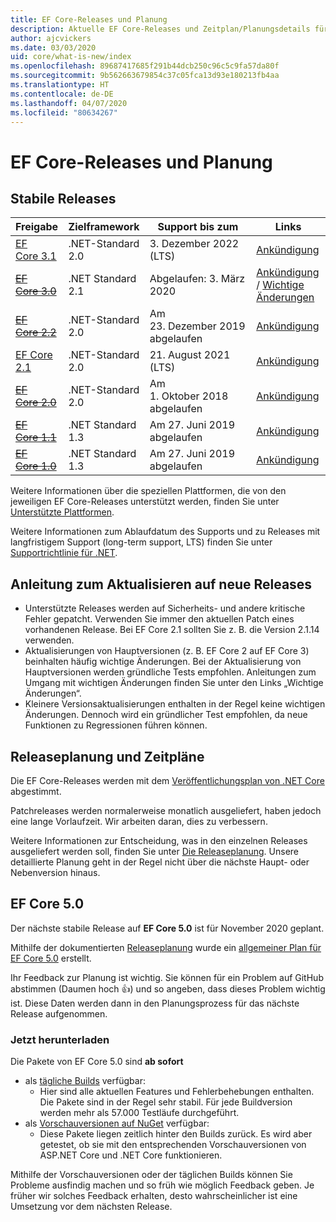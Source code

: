 ```yaml
---
title: EF Core-Releases und Planung
description: Aktuelle EF Core-Releases und Zeitplan/Planungsdetails für künftige Releases
author: ajcvickers
ms.date: 03/03/2020
uid: core/what-is-new/index
ms.openlocfilehash: 89687417685f291b44dcb250c96c5c9fa57da80f
ms.sourcegitcommit: 9b562663679854c37c05fca13d93e180213fb4aa
ms.translationtype: HT
ms.contentlocale: de-DE
ms.lasthandoff: 04/07/2020
ms.locfileid: "80634267"
---
```

# <a name="ef-core-releases-and-planning"></a>EF Core-Releases und Planung

## <a name="stable-releases"></a>Stabile Releases

| Freigabe | Zielframework | Support bis zum | Links
|:--------|------------------|-----------------|------
| [EF Core 3.1](https://www.nuget.org/packages/Microsoft.EntityFrameworkCore/3.1.3) | .NET-Standard 2.0 | 3\. Dezember 2022 (LTS) | [Ankündigung](https://devblogs.microsoft.com/dotnet/announcing-entity-framework-core-3-1-and-entity-framework-6-4/)
| ~~[EF Core 3.0](https://www.nuget.org/packages/Microsoft.EntityFrameworkCore/3.0.3)~~ | .NET Standard 2.1 | Abgelaufen: 3. März 2020 | [Ankündigung](https://devblogs.microsoft.com/dotnet/announcing-ef-core-3-0-and-ef-6-3-general-availability/) / [Wichtige Änderungen](ef-core-3.0/breaking-changes.md)
| ~~[EF Core 2.2](https://www.nuget.org/packages/Microsoft.EntityFrameworkCore/2.2.6)~~ | .NET-Standard 2.0 | Am 23. Dezember 2019 abgelaufen | [Ankündigung](https://devblogs.microsoft.com/dotnet/announcing-entity-framework-core-2-2/)
| [EF Core 2.1](https://www.nuget.org/packages/Microsoft.EntityFrameworkCore/2.1.14) | .NET-Standard 2.0 | 21. August 2021 (LTS) | [Ankündigung](https://devblogs.microsoft.com/dotnet/announcing-entity-framework-core-2-1/)
| ~~[EF Core 2.0](https://www.nuget.org/packages/Microsoft.EntityFrameworkCore/2.0.3)~~ | .NET-Standard 2.0 | Am 1. Oktober 2018 abgelaufen | [Ankündigung](https://devblogs.microsoft.com/dotnet/announcing-entity-framework-core-2-0/)
| ~~[EF Core 1.1](https://www.nuget.org/packages/Microsoft.EntityFrameworkCore/1.1.6)~~ | .NET Standard 1.3 | Am 27. Juni 2019 abgelaufen | [Ankündigung](https://devblogs.microsoft.com/dotnet/announcing-entity-framework-core-1-1/)
| ~~[EF Core 1.0](https://www.nuget.org/packages/Microsoft.EntityFrameworkCore/1.0.6)~~ | .NET Standard 1.3 | Am 27. Juni 2019 abgelaufen | [Ankündigung](https://devblogs.microsoft.com/dotnet/entity-framework-core-1-0-0-available/)

Weitere Informationen über die speziellen Plattformen, die von den jeweiligen EF Core-Releases unterstützt werden, finden Sie unter [Unterstützte Plattformen](../platforms/index.md).

Weitere Informationen zum Ablaufdatum des Supports und zu Releases mit langfristigem Support (long-term support, LTS) finden Sie unter [Supportrichtlinie für .NET](https://dotnet.microsoft.com/platform/support/policy/dotnet-core).

## <a name="guidance-on-updating-to-new-releases"></a>Anleitung zum Aktualisieren auf neue Releases

* Unterstützte Releases werden auf Sicherheits- und andere kritische Fehler gepatcht. Verwenden Sie immer den aktuellen Patch eines vorhandenen Release. Bei EF Core 2.1 sollten Sie z. B. die Version 2.1.14 verwenden.
* Aktualisierungen von Hauptversionen (z. B. EF Core 2 auf EF Core 3) beinhalten häufig wichtige Änderungen. Bei der Aktualisierung von Hauptversionen werden gründliche Tests empfohlen. Anleitungen zum Umgang mit wichtigen Änderungen finden Sie unter den Links „Wichtige Änderungen“.
* Kleinere Versionsaktualisierungen enthalten in der Regel keine wichtigen Änderungen. Dennoch wird ein gründlicher Test empfohlen, da neue Funktionen zu Regressionen führen können.

## <a name="release-planning-and-schedules"></a>Releaseplanung und Zeitpläne

Die EF Core-Releases werden mit dem [Veröffentlichungsplan von .NET Core](https://github.com/dotnet/core/blob/master/roadmap.md) abgestimmt.

Patchreleases werden normalerweise monatlich ausgeliefert, haben jedoch eine lange Vorlaufzeit.
Wir arbeiten daran, dies zu verbessern.

Weitere Informationen zur Entscheidung, was in den einzelnen Releases ausgeliefert werden soll, finden Sie unter [Die Releaseplanung](release-planning.md).
Unsere detaillierte Planung geht in der Regel nicht über die nächste Haupt- oder Nebenversion hinaus.

## <a name="ef-core-50"></a>EF Core 5.0

Der nächste stabile Release auf **EF Core 5.0** ist für November 2020 geplant.

Mithilfe der dokumentierten [Releaseplanung](release-planning.md) wurde ein [allgemeiner Plan für EF Core 5.0](ef-core-5.0/plan.md) erstellt.

Ihr Feedback zur Planung ist wichtig.
Sie können für ein Problem auf GitHub abstimmen (Daumen hoch 👍) und so angeben, dass dieses Problem wichtig ist.
Diese Daten werden dann in den Planungsprozess für das nächste Release aufgenommen.

### <a name="get-it-now"></a>Jetzt herunterladen

Die Pakete von EF Core 5.0 sind **ab sofort**

* als [tägliche Builds](https://github.com/dotnet/aspnetcore/blob/master/docs/DailyBuilds.md) verfügbar:
  * Hier sind alle aktuellen Features und Fehlerbehebungen enthalten. Die Pakete sind in der Regel sehr stabil. Für jede Buildversion werden mehr als 57.000 Testläufe durchgeführt.
* als [Vorschauversionen auf NuGet](https://www.nuget.org/packages/Microsoft.EntityFrameworkCore) verfügbar:
  * Diese Pakete liegen zeitlich hinter den Builds zurück. Es wird aber getestet, ob sie mit den entsprechenden Vorschauversionen von ASP.NET Core und .NET Core funktionieren.

Mithilfe der Vorschauversionen oder der täglichen Builds können Sie Probleme ausfindig machen und so früh wie möglich Feedback geben.
Je früher wir solches Feedback erhalten, desto wahrscheinlicher ist eine Umsetzung vor dem nächsten Release.
